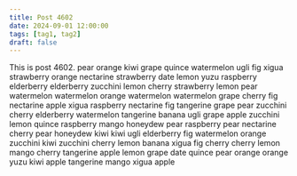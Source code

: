 ```yaml
---
title: Post 4602
date: 2024-09-01 12:00:00
tags: [tag1, tag2]
draft: false
---
```

This is post 4602.
pear
orange
kiwi
grape
quince
watermelon
ugli
fig
xigua
strawberry
orange
nectarine
strawberry
date
lemon
yuzu
raspberry
elderberry
elderberry
zucchini
lemon
cherry
strawberry
lemon
pear
watermelon
watermelon
orange
watermelon
watermelon
grape
cherry
fig
nectarine
apple
xigua
raspberry
nectarine
fig
tangerine
grape
pear
zucchini
cherry
elderberry
watermelon
tangerine
banana
ugli
grape
apple
zucchini
lemon
quince
raspberry
mango
honeydew
pear
raspberry
pear
nectarine
cherry
pear
honeydew
kiwi
kiwi
ugli
elderberry
fig
watermelon
orange
zucchini
kiwi
zucchini
cherry
lemon
banana
xigua
fig
cherry
cherry
lemon
mango
cherry
tangerine
apple
lemon
grape
date
quince
pear
orange
orange
yuzu
kiwi
apple
tangerine
mango
xigua
apple
